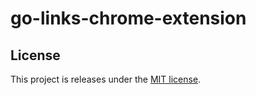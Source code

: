 # go-links-chrome-extension

## License
This project is releases under the [MIT license](http://opensource.org/licenses/MIT).
